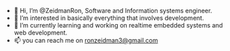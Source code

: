 - 👋 Hi, I’m @ZeidmanRon, Software and Information systems engineer.
- 👀 I’m interested in basically everything that involves development.
- 🌱 I’m currently learning and working on realtime embedded systems and web development.
- 📫 you can reach me on ronzeidman3@gmail.com

<!---
ZeidmanRon/ZeidmanRon is a ✨ special ✨ repository because its `README.md` (this file) appears on your GitHub profile.
You can click the Preview link to take a look at your changes.
- 💞️ I’m looking to collaborate on ...
--->
